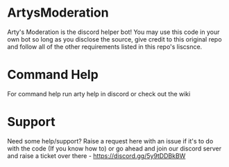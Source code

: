 # ArtysModeration

Arty's Moderation is the discord helper bot! You may use this code in your own bot so long as you disclose the source, give credit to this original repo and follow all of the other requirements listed in this repo's liscsnce.

# Command Help
For command help run arty help in discord or check out the wiki

# Support
Need some help/support? Raise a request here with an issue if it's to do with the code (If you know how to) or go ahead and join our discord server and raise a ticket over there - https://discord.gg/5y9tDDBkBW
